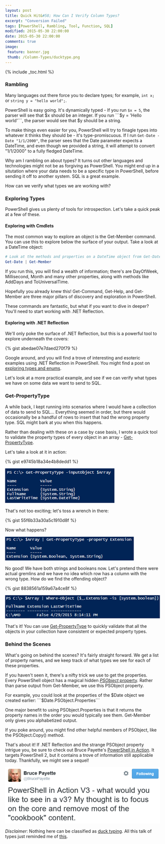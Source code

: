 ```yaml
---
layout: post
title: Quick Hit&#58; How Can I Verify Column Types?
excerpt: "Conversion Failed"
tags: [PowerShell, Rambling, Tool, Function, SQL]
modified: 2015-05-30 22:00:00
date: 2015-05-30 22:00:00
comments: true
image:
 feature: banner.jpg
 thumb: /Column-Types/ducktype.png
---
```

{% include _toc.html %}

### Rambling

Many languages out there force you to declare types; for example, ```int x;``` or ```string y = "hello world";```.

PowerShell is easy going. It's dynamically typed - If you run ```$x = 5```, the parser will see that $x should be an integer. If you run ```$y = 'Hello world'```, the parser would see that $y should be a string.

To make things even easier for you, PowerShell will try to finagle types into whatever it thinks they should be - it's type-promiscuous. If I run ```Get-Date -Date "1/1/2000"```, the parser sees that the Date parameter expects a DateTime, and even though we provided a string, it will attempt to convert "1/1/2000" to a fully fledged DateTime.

Why am I rambling on about types? It turns out other languages and technologies might not be as forgiving as PowerShell. You might end up in a situtation where your data needs to be a specific type in PowerShell, before sending it off to another system. SQL is a great example.

How can we verify what types we are working with?

### Exploring Types

PowerShell gives us plenty of tools for introspection. Let's take a quick peak at a few of these.

#### Exploring with Cmdlets

The most common way to explore an object is the Get-Member command. You can use this to explore below the surface of your output. Take a look at a DateTime object:

```powershell
# Look at the methods and properties on a DateTime object from Get-Date:
Get-Date | Get-Member
```

If you run this, you will find a wealth of information; there's are DayOfWeek, Millisecond, Month and many other properties, along with methods like AddDays and ToUniversalTime.

Hopefully you already knew this! Get-Command, Get-Help, and Get-Member are three major pillars of discovery and exploration in PowerShell.

These commands are fantastic, but what if you want to dive in deeper? You'll need to start working with .NET Reflection.

#### Exploring with .NET Reflection

We'll only poke the surface of .NET Reflection, but this is a powerful tool to explore underneath the covers:

{% gist abedae07e7daed270f79 %}

Google around, and you will find a trove of interesting and esoteric examples using .NET Reflection in PowerShell. You might find a post on [exploring types and enums](http://ramblingcookiemonster.github.io/Types-And-Enums/).

Let's look at a more practical example, and see if we can verify what types we have on some data we want to send to SQL.

### Get-PropertyType

A while back, I kept running into scenarios where I would have a collection of data to send to SQL... Everything seemed in order, but there would occasionally be a handful of rows to insert that had the wrong property type. SQL might bark at you when this happens.

Rather than dealing with these on a case by case basis, I wrote a quick tool to validate the property types of every object in an array - [Get-PropertyType](https://gallery.technet.microsoft.com/scriptcenter/Get-PropertyType-546b9eeb).

Let's take a look at it in action:

{% gist e9745b18a34e4b8dedd1 %}

![Get-PropertyTypes](/images/Column-Types/Get-PropertyTypes.png)

That's not too exciting; let's toss a wrench in there:

{% gist 55f6b33a30a5c1910d8f %}

Now what happens?

![Gremlins](/images/Column-Types/Gremlins.png)

No good! We have both strings and booleans now. Let's pretend there were actual gremlins and we have no idea which row has a column with the wrong type. How do we find the offending object?

{% gist 8838561a159a67a4ce8f %}

![Offender](/images/Column-Types/Offender.png)

That's it! You can use [Get-PropertyType](https://gallery.technet.microsoft.com/scriptcenter/Get-PropertyType-546b9eeb) to quickly validate that all the objects in your collection have consistent or expected property types.

### Behind the Scenes

What's going on behind the scenes? It's fairly straight forward. We get a list of property names, and we keep track of what types we see for each of these properties.

If you haven't seen it, there's a nifty trick we use to get the properties. Every PowerShell object has a magical hidden [*PSObject* property](http://blogs.msdn.com/b/besidethepoint/archive/2011/11/22/psobject-and-the-adapted-and-extended-type-systems-ats-and-ets.aspx). Rather than parse output from Get-Member, we use this PSObject property.

For example, you could look at the properties of the $Date object we created earlier: ```$Date.PSObject.Properties```

One major benefit to using PSObject.Properties is that it returns the property names in the order you would typically see them. Get-Member only gives you alphabetized output.

If you poke around, you might find other helpful members of PSObject, like the PSObject.Copy() method.

That's about it! If .NET Reflection and the strange PSObject property intrigue you, be sure to check out Bruce Payette's [PowerShell in Action](http://www.manning.com/payette2/). It targets PowerShell 2, but it contains a trove of information still applicable today. Thankfully, we might see a sequel!

[![Action](/images/Column-Types/Action.png)](https://twitter.com/brucepayette/status/476491667185213440)



*Disclaimer*: Nothing here can be classified as [duck typing](http://en.wikipedia.org/wiki/Duck_typing). All this talk of types just reminded me of [this](https://twitter.com/mmastrac/status/536332443398057984).